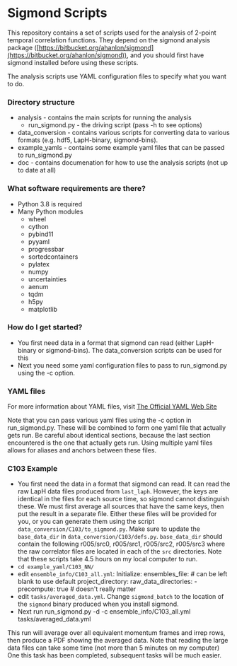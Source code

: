# Sigmond Scripts #

This repository contains a set of scripts used for the analysis of 2-point temporal correlation functions.
They depend on the sigmond analysis package ([https://bitbucket.org/ahanlon/sigmond](https://bitbucket.org/ahanlon/sigmond)),
and you should first have sigmond installed before using these scripts.

The analysis scripts use YAML configuration files to specify what you want to do.

### Directory structure ###

- analysis - contains the main scripts for running the analysis
  - run_sigmond.py - the driving script (pass -h to see options)
- data_conversion - contains various scripts for converting data to various formats (e.g. hdf5, LapH-binary, sigmond-bins).
- example_yamls - contains some example yaml files that can be passed to run_sigmond.py
- doc - contains documenation for how to use the analysis scripts (not up to date at all)

### What software requirements are there? ###

- Python 3.8 is required
- Many Python modules
  - wheel
  - cython
  - pybind11
  - pyyaml
  - progressbar
  - sortedcontainers
  - pylatex
  - numpy
  - uncertainties
  - aenum
  - tqdm
  - h5py
  - matplotlib

### How do I get started? ###

- You first need data in a format that sigmond can read (either LapH-binary or sigmond-bins).
  The data_conversion scripts can be used for this
- Next you need some yaml configuration files to pass to run_sigmond.py using the -c option.

### YAML files ###

For more information about YAML files, visit [The Official YAML Web Site](https://yaml.org/)

Note that you can pass various yaml files using the -c option in run_sigmond.py.
These will be combined to form one yaml file that actually gets run.
Be careful about identical sections, because the last section encountered is the one that actually gets run.
Using multiple yaml files allows for aliases and anchors between these files.

### C103 Example ###

- You first need the data in a format that sigmond can read.
It can read the raw LapH data files produced from `last_laph`.
However, the keys are identical in the files for each source time, so sigmond cannot distinguish these.
We must first average all sources that have the same keys, then put the result in a separate file.
Either these files will be provided for you, or you can generate them using the script `data_conversion/C103/to_sigmond.py`.
Make sure to update the `base_data_dir` in `data_conversion/C103/defs.py`. `base_data_dir` should contain the following
  r005/src0, r005/src1, r005/src2, r005/src3
where the raw correlator files are located in each of the `src` directories.
Note that these scripts take 4.5 hours on my local computer to run.
- `cd example_yaml/C103_NN/`
- edit `ensemble_info/C103_all.yml`:
  Initialize:
    ensembles_file: <location of ensembles.xml file>  # can be left blank to use default
    project_directory: <location on local machine where you want all project files to be created>
    raw_data_directories:
      - <location of converted data from first step above>
    precompute: true   # doesn't really matter
- edit `tasks/averaged_data.yml`. Change `sigmond_batch` to the location of the `sigmond` binary produced when you install sigmond.
- Next run
  run_sigmond.py -d -c ensemble_info/C103_all.yml tasks/averaged_data.yml

This run will average over all equivalent momentum frames and irrep rows, then produce a PDF showing the averaged data.
Note that reading the large data files can take some time (not more than 5 minutes on my computer)
One this task has been completed, subsequent tasks will be much easier.

